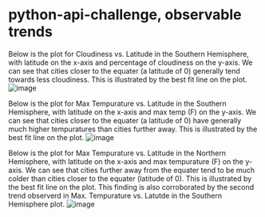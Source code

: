 # python-api-challenge, observable trends

Below is the plot for Cloudiness vs. Latitude in the Southern Hemisphere, with latitude on the x-axis and percentage of cloudiness on the y-axis. We can see that cities closer to the equater (a latitude of 0) generally tend towards less cloudiness. This is illustrated by the best fit line on the plot.
![image](https://user-images.githubusercontent.com/103620075/184410889-65d0d649-2a99-42b9-b778-4b205727fdb6.png)

Below is the plot for Max Tempurature vs. Latitude in the Southern Hemisphere, with latitude on the x-axis and max temp (F) on the y-axis. We can see that cities closer to the equater (a latitude of 0) have generally much higher tempuratures than cities further away. This is illustrated by the best fit line on the plot. 
![image](https://user-images.githubusercontent.com/103620075/184412800-3106aec6-1a64-4ee8-b89c-a751554cf966.png)

Below is the plot for Max Tempurature vs. Latitude in the Northern Hemisphere, with latitude on the x-axis and max tempurature (F) on the y-axis. We can see that cities further away from the equater tend to be much colder than cities closer to the equater (latitude of 0). This is illustrated by the best fit line on the plot. This finding is also corroborated by the second trend observerd in Max. Tempurature vs. Latutde in the Southern Hemisphere plot. 
![image](https://user-images.githubusercontent.com/103620075/184413444-2948ff7d-21cd-46c3-9740-8cc669a07de2.png)
